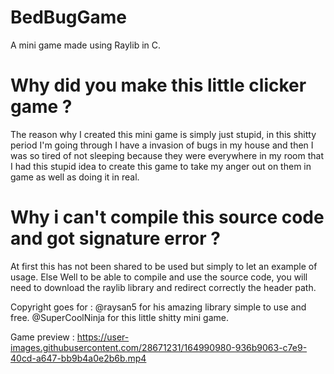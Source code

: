 # BedBugGame

A mini game made using Raylib in C.

# Why did you make this little clicker game ?

The reason why I created this mini game is simply
just stupid, in this shitty period I'm going through I have a
invasion of bugs in my house and then I was so tired of not sleeping because they were everywhere in my room that I had this stupid idea to create this game to take my anger out on them in game as well as doing it in real.

# Why i can't compile this source code and got signature error ?

At first this has not been shared to be used but simply to let an example of usage.
Else Well to be able to compile and use the source code, you will need to download the raylib library and redirect correctly the header path.

Copyright goes for :
@raysan5 for his amazing library simple to use and free.
@SuperCoolNinja for this little shitty mini game.

Game preview : 
https://user-images.githubusercontent.com/28671231/164990980-936b9063-c7e9-40cd-a647-bb9b4a0e2b6b.mp4

